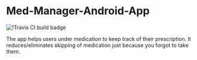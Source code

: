 # Med-Manager-Android-App
![!Travis CI build badge](https://travis-ci.org/andronicus-kim/Take-A-Note.svg?branch=master)

The app helps users under medication to keep track of their prescription. It reduces/eliminates skipping of medication just because you forgot to take them.
